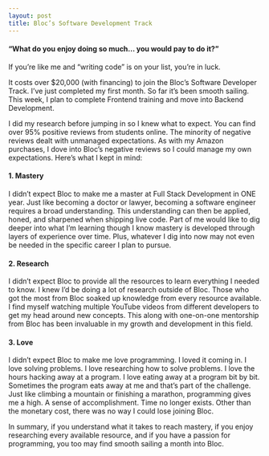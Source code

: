 ```yaml
---
layout: post
title: Bloc’s Software Development Track
---
```


<h4>“What do you enjoy doing so much… you would pay to do it?”</h4>

If you’re like me and “writing code” is on your list, you’re in luck.

It costs over $20,000 (with financing) to join the Bloc’s Software Developer Track. I’ve just completed my first month. So far it’s been smooth sailing. This week, I plan to complete Frontend training and move into Backend Development.

I did my research before jumping in so I knew what to expect. You can find over 95% positive reviews from students online. The minority of negative reviews dealt with unmanaged expectations. As with my Amazon purchases, I dove into Bloc’s negative reviews so I could manage my own expectations. Here’s what I kept in mind:

<h4>1. Mastery</h4>
I didn’t expect Bloc to make me a master at Full Stack Development in ONE year. Just like becoming a doctor or lawyer, becoming a software engineer requires a broad understanding. This understanding can then be applied, honed, and sharpened when shipping live code. Part of me would like to dig deeper into what I’m learning though I know mastery is developed through layers of experience over time. Plus, whatever I dig into now may not even be needed in the specific career I plan to pursue.


<h4>2. Research</h4>
I didn’t expect Bloc to provide all the resources to learn everything I needed to know. I knew I’d be doing a lot of research outside of Bloc. Those who got the most from Bloc soaked up knowledge from every resource available. I find myself watching multiple YouTube videos from different developers to get my head around new concepts. This along with one-on-one mentorship from Bloc has been invaluable in my growth and development in this field.

<h4>3. Love</h4>
I didn’t expect Bloc to make me love programming. I loved it coming in. I love solving problems. I love researching how to solve problems. I love the hours hacking away at a program. I love eating away at a program bit by bit. Sometimes the program eats away at me and that’s part of the challenge. Just like climbing a mountain or finishing a marathon, programming gives me a high. A sense of accomplishment. Time no longer exists. Other than the monetary cost, there was no way I could lose joining Bloc.

In summary, if you understand what it takes to reach mastery, if you enjoy researching every available resource, and if you have a passion for programming, you too may find smooth sailing a month into Bloc.
